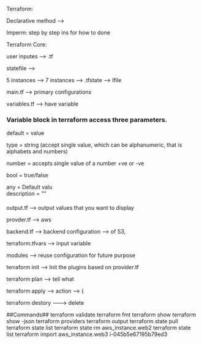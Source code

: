Terraform: 

Declarative method --> 

Imperm: step by step ins for how to done 


Terraform Core: 

user inputes --> .tf 

statefile --> 


5 instances --> 7 instances  --> .tfstate --> Ifile 

main.tf --> primary configurations 

variables.tf --> have variable 

###  Variable block in terraform access three parameters. 
default = value

type = string (accept single value, which can be alphanumeric, that is alphabets and numbers) 

number = accepts single value of a number +ve or -ve

bool = true/false 

any = Default valu    
description = ""
####

output.tf --> output values that you want to display 

provder.tf --> aws 

backend.tf --> backend configuration --> of S3, 

terraform.tfvars --> input variable 

modules --> reuse configuration for future purpose 


terraform init --> Init the plugins based on provider.tf

terraform plan --> tell what 

terraform apply --> action --> { 

terraform destory ---> delete 

##Commands##
terraform validate
terraform fmt
terraform show
terraform show -json
terraform providers
terraform output
terraform state pull
terraform state list
terraform state rm aws_instance.web2
terraform state list
terraform import aws_instance.web3 i-045b5e67195b79ed3



